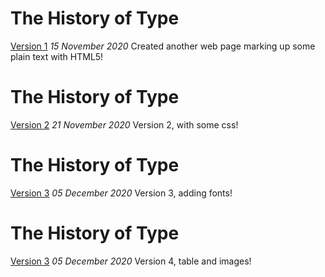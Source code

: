 The History of Type
==================
[Version 1](https://florencealade.github.io/type-history/type-history.html)
*15 November 2020*
Created another web page marking up some plain text with HTML5!

The History of Type
==================
[Version 2](https://florencealade.github.io/type-history/type-history2.html)
*21 November 2020*
Version 2, with some css!

The History of Type
==================
[Version 3]( https://florencealade.github.io/type-history/type-history3.html)
*05 December 2020*
Version 3, adding fonts!

The History of Type
==================
[Version 3]( https://florencealade.github.io/type-history/type-history4.html)
*05 December 2020*
Version 4, table and images!
